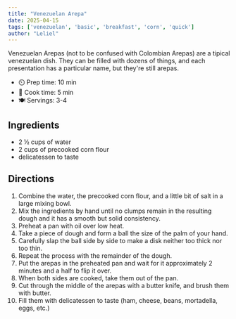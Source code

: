 ```yaml
---
title: "Venezuelan Arepa"
date: 2025-04-15
tags: ['venezuelan', 'basic', 'breakfast', 'corn', 'quick']
author: "Leliel"
---
```


Venezuelan Arepas (not to be confused with Colombian Arepas) are a tipical venezuelan dish.
They can be filled with dozens of things, and each presentation has a particular name, but they're still arepas.

- ⏲️ Prep time: 10 min
- 🍳 Cook time: 5 min
- 🍽️ Servings: 3-4

## Ingredients

- 2 ½ cups of water
- 2 cups of precooked corn flour
- delicatessen to taste

## Directions

1. Combine the water, the precooked corn flour, and a little bit of salt in a large mixing bowl.
2. Mix the ingredients by hand until no clumps remain in the resulting dough and it has a smooth but solid consistency.
3. Preheat a pan with oil over low heat.
4. Take a piece of dough and form a ball the size of the palm of your hand.
5. Carefully slap the ball side by side to make a disk neither too thick nor too thin.
6. Repeat the process with the remainder of the dough.
7. Put the arepas in the preheated pan and wait for it approximately 2 minutes and a half to flip it over.
8. When both sides are cooked, take them out of the pan.
9. Cut through the middle of the arepas with a butter knife, and brush them with butter.
10. Fill them with delicatessen to taste (ham, cheese, beans, mortadella, eggs, etc.)

